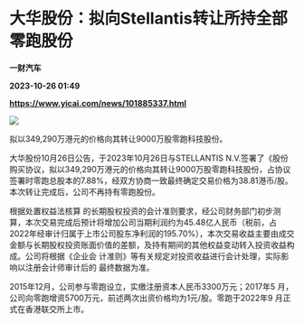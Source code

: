 # 大华股份：拟向Stellantis转让所持全部零跑股份
**一财汽车**

**2023-10-26 01:49**

**https://www.yicai.com/news/101885337.html**

![](https://imgcdn.yicai.com/uppics/slides/2023/10/6d08a1d72f00bf422aa36bd1fc3d3995.jpg)

拟以349,290万港元的价格向其转让9000万股零跑科技股份。

大华股份10月26日公告，于2023年10月26日与STELLANTIS N.V.签署了《股份购买协议，拟以349,290万港元的价格向其转让9000万股零跑科技股份，占协议签署时零跑总股本的7.88%，经双方协商一致最终确定交易价格为38.81港币/股。本次转让完成后，公司不再持有零跑股份。

根据处置权益法核算 的长期股权投资的会计准则要求，经公司财务部门初步测算，本次交易完成后预计将增加公司当期利润约为45.48亿人民币（税前，占2022年经审计归属于上市公司股东净利润的195.70%），本次交易收益主要由成交金额与长期股权投资账面价值的差额，及持有期间的其他权益变动转入投资收益构成。公司将根据《企业会 计准则》等有关规定对投资收益进行会计处理，实际影响以注册会计师审计后的 最终数据为准。

2015年12月，公司参与零跑设立，实缴注册资本人民币3300万元；2017年5 月，公司向零跑增资5700万元，前述两次出资价格均为1元/股。零跑于2022年9 月正式在香港联交所上市。
